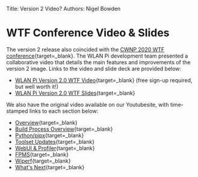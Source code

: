 Title: Version 2 Video?
Authors: Nigel Bowden

# WTF Conference Video & Slides

The version 2 release also coincided with the [CWNP 2020 WTF conference][wtf_site]{target=_blank}. The WLAN Pi development team presented a collaborative video that details the main features and improvements of the version 2 image. Links to the video and slide deck are provided below:

* [WLAN Pi Version 2.0 WTF Video][wtf_video]{target=_blank} (free sign-up required, but well worth it!)
* [WLAN Pi Version 2.0 WTF Slides][wtf_slides]{target=_blank}

We also have the original video available on our Youtubesite, with time-stamped links to each section below:

* [Overview][youtube_video]{target=_blank}
* [Build Process Overview][build_process]{target=_blank}
* [Python/pipx][python_pipx]{target=_blank}
* [Toolset Updates][toolset]{target=_blank}
* [WebUI & Profiler][webui]{target=_blank}
* [FPMS][fpms]{target=_blank}
* [Wiperf][wiperf]{target=_blank}
* [What's Next][whats_next]{target=_blank}


<!-- Link list -->
[wtf_video]: https://www.accelevents.com/e/WTF20/portal/stage/23645
[wtf_slides]: ../media/WLAN_Pi_2.0_WTF.pdf
[wtf_site]: https://wtf20.com/

[youtube_video]: https://youtu.be/UCO9m-EpUAc
[build_process]: https://youtu.be/UCO9m-EpUAc?t=207
[python_pipx]: https://youtu.be/UCO9m-EpUAc?t=370
[toolset]: https://youtu.be/UCO9m-EpUAc?t=429
[webui]: https://youtu.be/UCO9m-EpUAc?t=523
[fpms]: https://youtu.be/UCO9m-EpUAc?t=807 
[wiperf]: https://youtu.be/UCO9m-EpUAc?t=1127 
[whats_next]: https://youtu.be/UCO9m-EpUAc?t=1440
